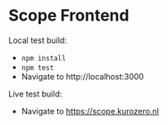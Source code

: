 # Scope Frontend
Local test build:
- `npm install`
- `npm test`
- Navigate to http://localhost:3000

Live test build:
- Navigate to https://scope.kurozero.nl